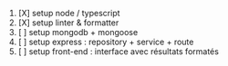 1) [X] setup node / typescript
2) [X] setup linter & formatter
3) [ ] setup mongodb + mongoose
4) [ ] setup express : repository + service + route
5) [ ] setup front-end : interface avec résultats formatés